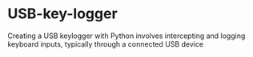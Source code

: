 # USB-key-logger
Creating a USB keylogger with Python involves intercepting and logging keyboard inputs, typically through a connected USB device
